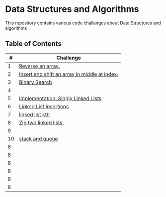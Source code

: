 # Data Structures and Algorithms

This repository contains various code challanges about Data Structures and algorithms

## Table of Contents

| #  | Challenge                                                |
|----|----------------------------------------------------------|
| 1  | [Reverse an array.](code-challange-class01/array_reverse.md) |
| 2  | [Insert and shift an array in middle at index.](code-challange-class02/insert-shift-array.md) |
| 3  | [Binary Search](code-challange-class03/array-binary-search.md) |
| 4  |                                                          |
| 5  | [Implementation: Singly Linked Lists](code_challange_class05/linked-list.md) |
| 6  | [Linked List Insertions](code_challange_class06/linked_list_insertions.md)                                                         |
| 7  | [linked list kth](code_challange_class07/linked_list_kth.md)                                                         |
| 8  | [Zip two linked lists.](code_challange_class08/linked_list_zip.md)                                                         |
| 9  |                                                          |
| 10 | [stack and queue](code_challange_class10/stack_and_queue.md)                                                         |
| 8  |                                                          |
| 8  |                                                          |
| 8  |                                                          |
| 8  |                                                          |
| 8  |                                                          |
| 8  |                                                          |
